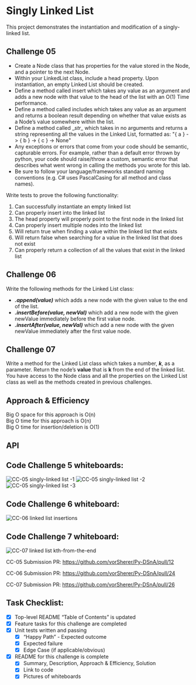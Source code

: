 # Singly Linked List
This project demonstrates the instantiation and modification of a singly-linked list.

## Challenge 05
* Create a Node class that has properties for the value stored in the Node, and a pointer to the next Node.
* Within your LinkedList class, include a head property. Upon instantiation, an empty Linked List should be created.
* Define a method called insert which takes any value as an argument and adds a new node with that value to the head of the list with an O(1) Time performance.
* Define a method called includes which takes any value as an argument and returns a boolean result depending on whether that value exists as a Node’s value somewhere within the list.
* Define a method called \__str__ which takes in no arguments and returns a string representing all the values in the Linked List, formatted as:
"{ a } -> { b } -> { c } -> None"
* Any exceptions or errors that come from your code should be semantic, capturable errors. For example, rather than a default error thrown by python, your code should raise/throw a custom, semantic error that describes what went wrong in calling the methods you wrote for this lab.
* Be sure to follow your language/frameworks standard naming conventions (e.g. C# uses PascalCasing for all method and class names).

Write tests to prove the following functionality: <br>
1. Can successfully instantiate an empty linked list
1. Can properly insert into the linked list
1. The head property will properly point to the first node in the linked list
1. Can properly insert multiple nodes into the linked list
1. Will return true when finding a value within the linked list that exists
1. Will return false when searching for a value in the linked list that does not exist
1. Can properly return a collection of all the values that exist in the linked list

## Challenge 06
Write the following methods for the Linked List class: <br>
* __*.append(value)*__ which adds a new node with the given value to the end of the list. <br>
* __*.insertBefore(value, newVal)*__ which add a new node with the given newValue immediately before the first value node. <br>
* __*.insertAfter(value, newVal)*__ which add a new node with the given newValue immediately after the first value node.

## Challenge 07
Write a method for the Linked List class which takes a number, __*k*__, as a parameter. Return the node’s __value__ that is __k__ from the end of the linked list. <br>
You have access to the Node class and all the properties on the Linked List class as well as the methods created in previous challenges.

## Approach & Efficiency
Big O space for this approach is O(n) <br>
Big O time for this approach is O(n) <br>
Big O time for insertion/deletion is O(1) <br>

## API
<!-- Description of each method publicly available to your Linked List -->

## Code Challenge 5 whiteboards:
![CC-05 singly-linked list -1](./assets/linked_list_WB-1.png)
![CC-05 singly-linked list -2](./assets/linked_list_WB-2.png)
![CC-05 singly-linked list -3](./assets/linked_list_WB-3.png)

## Code Challenge 6 whiteboard:
![CC-06 linked list insertions](assets/CC-06_ll-insertions_WB.png)

## Code Challenge 7 whiteboard:
![CC-07 linked list kth-from-the-end](./assets/CC-07_ll-kth-from-end_WB.png)


CC-05 Submission PR: https://github.com/vorSherer/Py-DSnA/pull/12

CC-06 Submission PR: https://github.com/vorSherer/Py-DSnA/pull/24

CC-07 Submission PR: https://github.com/vorSherer/Py-DSnA/pull/26


## Task Checklist: <br>
- [X] Top-level README “Table of Contents” is updated <br>
- [X] Feature tasks for this challenge are completed <br>
- [X] Unit tests written and passing <br>
    - [X] “Happy Path” - Expected outcome <br>
    - [X] Expected failure <br>
    - [X] Edge Case (if applicable/obvious) <br>
- [X] README for this challenge is complete <br>
    - [X] Summary, Description, Approach & Efficiency, Solution <br>
    - [X] Link to code <br>
    - [X] Pictures of whiteboards <br>
